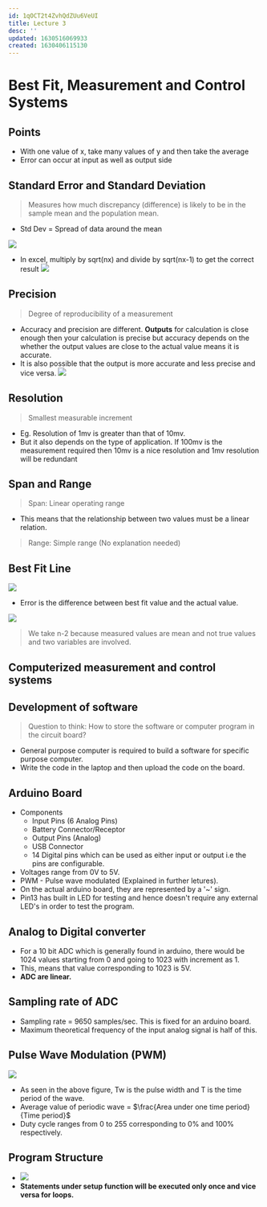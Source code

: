 ```yaml
---
id: 1qOCT2t4ZvhQdZUu6VeUI
title: Lecture 3
desc: ''
updated: 1630516069933
created: 1630406115130
---
```


# Best Fit, Measurement and Control Systems

## Points
* With one value of x, take many values of y and then take the average
* Error can occur at input as well as output side
## Standard Error and Standard Deviation
> Measures how much discrepancy (difference) is likely to be in the sample mean and the population mean.

* Std Dev = Spread of data around the mean

![](/assets/images/2021-08-27-09-42-54.png)
* In excel, multiply by sqrt(nx) and divide by sqrt(nx-1) to get the correct result
![](/assets/images/2021-08-27-09-44-23.png)
## Precision
> Degree of reproducibility of a measurement

* Accuracy and precision are different. **Outputs** for calculation is close enough then your calculation is precise but accuracy depends on the whether the output values are close to the actual value means it is accurate.
* It is also possible that the output is more accurate and less precise and vice versa.
![](/assets/images/2021-08-31-23-19-59.png)

## Resolution
> Smallest measurable increment

* Eg. Resolution of 1mv is greater than that of 10mv.
* But it also depends on the type of application. If 100mv is the measurement required then 10mv is a nice resolution and 1mv resolution will be redundant
## Span and Range
> Span: Linear operating range

* This means that the relationship between two values must be a linear relation.

> Range: Simple range (No explanation needed)

## Best Fit Line
![](/assets/images/2021-08-27-10-03-26.png)
* Error is the difference between best fit value and the actual value.

![](/assets/images/2021-08-27-10-09-13.png)
> We take n-2 because measured values are mean and not true values and two variables are involved.

## Computerized measurement and control systems

## Development of software
> Question to think: How to store the software or computer program in the circuit board?

* General purpose computer is required to build a software for specific purpose computer.
* Write the code in the laptop and then upload the code on the board.

## Arduino Board
* Components
    * Input Pins (6 Analog Pins)
    * Battery Connector/Receptor
    * Output Pins (Analog)
    * USB Connector
    * 14 Digital pins which can be used as either input or output i.e the pins are configurable.
* Voltages range from 0V to 5V.
* PWM - Pulse wave modulated (Explained in further letures).
* On the actual arduino board, they are represented by a '~' sign.
* Pin13 has built in LED for testing and hence doesn't require any external LED's in order to test the program.

## Analog to Digital converter
* For a 10 bit ADC which is generally found in arduino, there would be 1024 values starting from 0 and going to 1023 with increment as 1.
* This, means that value corresponding to 1023 is 5V.
* **ADC are linear.**

## Sampling rate of ADC
* Sampling rate = 9650 samples/sec. This is fixed for an arduino board.
* Maximum theoretical frequency of the input analog signal is half of this.

## Pulse Wave Modulation (PWM)
![](/assets/images/2021-09-01-22-26-19.png)
* As seen in the above figure, Tw is the pulse width and T is the time period of the wave.
* Average value of periodic wave = $\frac{Area under one time period}{Time period}$
* Duty cycle ranges from 0 to 255 corresponding to 0% and 100% respectively.

## Program Structure
* ![](/assets/images/2021-09-01-22-31-18.png)
* **Statements under setup function will be executed only once and vice versa for loops.**
